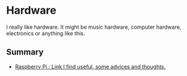 # Hardware

I really like hardware. It might be music hardware, computer hardware, electronics or anything like this.

## Summary

* [Raspberry Pi : Link I find useful, some advices and thoughts.](raspberry_pi.md)

